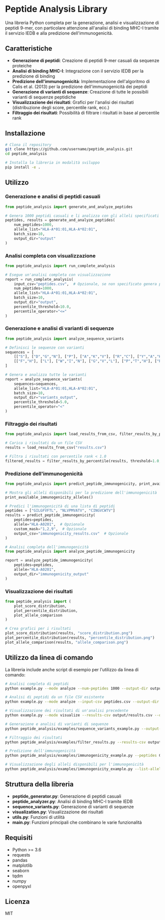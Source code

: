 # Peptide Analysis Library

Una libreria Python completa per la generazione, analisi e visualizzazione di peptidi 9-mer, con particolare attenzione all'analisi di binding MHC-I tramite il servizio IEDB e alla predizione dell'immunogenicità.

## Caratteristiche

- **Generazione di peptidi**: Creazione di peptidi 9-mer casuali da sequenze proteiche
- **Analisi di binding MHC-I**: Integrazione con il servizio IEDB per la predizione di binding
- **Predizione dell'immunogenicità**: Implementazione dell'algoritmo di Calis et al. (2013) per la predizione dell'immunogenicità dei peptidi
- **Generazione di varianti di sequenze**: Creazione di tutte le possibili varianti di sequenze peptidiche
- **Visualizzazione dei risultati**: Grafici per l'analisi dei risultati (distribuzione degli score, percentile rank, ecc.)
- **Filtraggio dei risultati**: Possibilità di filtrare i risultati in base al percentile rank

## Installazione

```bash
# Clona il repository
git clone https://github.com/username/peptide_analysis.git
cd peptide_analysis

# Installa la libreria in modalità sviluppo
pip install -e .
```

## Utilizzo

### Generazione e analisi di peptidi casuali

```python
from peptide_analysis import generate_and_analyze_peptides

# Genera 1000 peptidi casuali e li analizza con gli alleli specificati
peptides, results = generate_and_analyze_peptides(
    num_peptides=1000,
    allele_list="HLA-A*01:01,HLA-A*02:01",
    batch_size=10,
    output_dir="output"
)
```

### Analisi completa con visualizzazione

```python
from peptide_analysis import run_complete_analysis

# Esegue un'analisi completa con visualizzazione
report = run_complete_analysis(
    input_csv="peptides.csv",  # Opzionale, se non specificato genera peptidi casuali
    num_peptides=1000,
    allele_list="HLA-A*01:01,HLA-A*02:01",
    batch_size=10,
    output_dir="output",
    percentile_threshold=10.0,
    percentile_operator="<="
)
```

### Generazione e analisi di varianti di sequenze

```python
from peptide_analysis import analyze_sequence_variants

# Definisci le sequenze con varianti
sequences = [
    [["S"], ["D","G","N"], ["P"], ["A","K","V"], ["R","C"], ["Y","A","H","N"], ["E","P","H"], ["F","H"], ["L"]],
    [["F","H"], ["L"], ["W","I","N"], ["G","V","L"], ["P","T","H"], ["R","N"], ["A","T"], ["L","V","H"], ["A","V","I"]]
]

# Genera e analizza tutte le varianti
report = analyze_sequence_variants(
    sequences=sequences,
    allele_list="HLA-A*01:01,HLA-A*02:01",
    batch_size=10,
    output_dir="variants_output",
    percentile_threshold=5.0,
    percentile_operator="<"
)
```

### Filtraggio dei risultati

```python
from peptide_analysis import load_results_from_csv, filter_results_by_percentile

# Carica i risultati da un file CSV
results = load_results_from_csv("results.csv")

# Filtra i risultati con percentile rank < 1.0
filtered_results = filter_results_by_percentile(results, threshold=1.0, operator="<")
```

### Predizione dell'immunogenicità

```python
from peptide_analysis import predict_peptide_immunogenicity, print_available_immunogenicity_alleles

# Mostra gli alleli disponibili per la predizione dell'immunogenicità
print_available_immunogenicity_alleles()

# Predici l'immunogenicità di una lista di peptidi
peptides = ["GILGFVFTL", "NLVPMVATV", "CINGVCWTV"]
results = predict_peptide_immunogenicity(
    peptides=peptides,
    allele="HLA-A0201",  # Opzionale
    custom_mask="1,2,9",  # Opzionale
    output_csv="immunogenicity_results.csv"  # Opzionale
)

# Analisi completa dell'immunogenicità
from peptide_analysis import analyze_peptide_immunogenicity

report = analyze_peptide_immunogenicity(
    peptides=peptides,
    allele="HLA-A0201",
    output_dir="immunogenicity_output"
)
```

### Visualizzazione dei risultati

```python
from peptide_analysis import (
    plot_score_distribution,
    plot_percentile_distribution,
    plot_allele_comparison
)

# Crea grafici per i risultati
plot_score_distribution(results, "score_distribution.png")
plot_percentile_distribution(results, "percentile_distribution.png")
plot_allele_comparison(results, "allele_comparison.png")
```

## Utilizzo da linea di comando

La libreria include anche script di esempio per l'utilizzo da linea di comando:

```bash
# Analisi completa di peptidi
python example.py --mode analyze --num-peptides 1000 --output-dir output

# Analisi di peptidi da un file CSV esistente
python example.py --mode analyze --input-csv peptides.csv --output-dir output

# Visualizzazione dei risultati di un'analisi precedente
python example.py --mode visualize --results-csv output/results.csv --output-dir output

# Generazione e analisi di varianti di sequenze
python peptide_analysis/examples/sequence_variants_example.py --output-dir variants_output

# Filtraggio dei risultati
python peptide_analysis/examples/filter_results.py --results-csv output/results.csv --percentile-threshold 1.0 --percentile-operator "<" --output-dir filtered_results

# Predizione dell'immunogenicità
python peptide_analysis/examples/immunogenicity_example.py --peptides GILGFVFTL NLVPMVATV CINGVCWTV --allele HLA-A0201 --output-dir immunogenicity_test

# Visualizzazione degli alleli disponibili per l'immunogenicità
python peptide_analysis/examples/immunogenicity_example.py --list-alleles
```

## Struttura della libreria

- **peptide_generator.py**: Generazione di peptidi casuali
- **peptide_analyzer.py**: Analisi di binding MHC-I tramite IEDB
- **sequence_variants.py**: Generazione di varianti di sequenze
- **visualization.py**: Visualizzazione dei risultati
- **utils.py**: Funzioni di utilità
- **main.py**: Funzioni principali che combinano le varie funzionalità

## Requisiti

- Python >= 3.6
- requests
- pandas
- matplotlib
- seaborn
- tqdm
- numpy
- openpyxl

## Licenza

MIT
